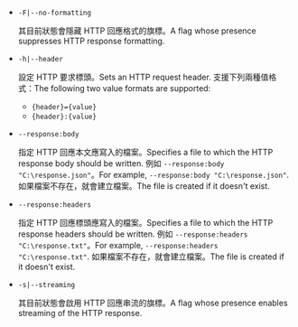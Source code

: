 * `-F|--no-formatting`

  <span data-ttu-id="acd58-101">其目前狀態會隱藏 HTTP 回應格式的旗標。</span><span class="sxs-lookup"><span data-stu-id="acd58-101">A flag whose presence suppresses HTTP response formatting.</span></span>

* `-h|--header`

  <span data-ttu-id="acd58-102">設定 HTTP 要求標頭。</span><span class="sxs-lookup"><span data-stu-id="acd58-102">Sets an HTTP request header.</span></span> <span data-ttu-id="acd58-103">支援下列兩種值格式：</span><span class="sxs-lookup"><span data-stu-id="acd58-103">The following two value formats are supported:</span></span>

  * `{header}={value}`
  * `{header}:{value}`

* `--response:body`

  <span data-ttu-id="acd58-104">指定 HTTP 回應本文應寫入的檔案。</span><span class="sxs-lookup"><span data-stu-id="acd58-104">Specifies a file to which the HTTP response body should be written.</span></span> <span data-ttu-id="acd58-105">例如 `--response:body "C:\response.json"`。</span><span class="sxs-lookup"><span data-stu-id="acd58-105">For example, `--response:body "C:\response.json"`.</span></span> <span data-ttu-id="acd58-106">如果檔案不存在，就會建立檔案。</span><span class="sxs-lookup"><span data-stu-id="acd58-106">The file is created if it doesn't exist.</span></span>

* `--response:headers`

  <span data-ttu-id="acd58-107">指定 HTTP 回應標頭應寫入的檔案。</span><span class="sxs-lookup"><span data-stu-id="acd58-107">Specifies a file to which the HTTP response headers should be written.</span></span> <span data-ttu-id="acd58-108">例如 `--response:headers "C:\response.txt"`。</span><span class="sxs-lookup"><span data-stu-id="acd58-108">For example, `--response:headers "C:\response.txt"`.</span></span> <span data-ttu-id="acd58-109">如果檔案不存在，就會建立檔案。</span><span class="sxs-lookup"><span data-stu-id="acd58-109">The file is created if it doesn't exist.</span></span>

* `-s|--streaming`

  <span data-ttu-id="acd58-110">其目前狀態會啟用 HTTP 回應串流的旗標。</span><span class="sxs-lookup"><span data-stu-id="acd58-110">A flag whose presence enables streaming of the HTTP response.</span></span>
